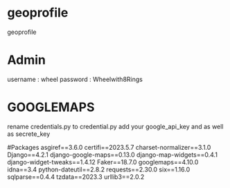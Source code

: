 # geoprofile
geoprofile


 # Admin
 username : wheel
 password : Wheelwith8Rings

# GOOGLEMAPS
rename credentials.py to credential.py
add your google_api_key and as well as secrete_key


#Packages
asgiref==3.6.0
certifi==2023.5.7
charset-normalizer==3.1.0
Django==4.2.1
django-google-maps==0.13.0
django-map-widgets==0.4.1
django-widget-tweaks==1.4.12
Faker==18.7.0
googlemaps==4.10.0
idna==3.4
python-dateutil==2.8.2
requests==2.30.0
six==1.16.0
sqlparse==0.4.4
tzdata==2023.3
urllib3==2.0.2
